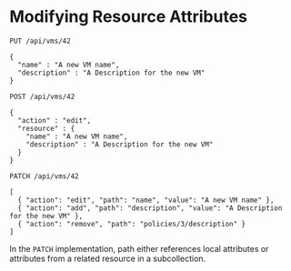 # Modifying Resource Attributes

`PUT /api/vms/42`

    {
      "name" : "A new VM name",
      "description" : "A Description for the new VM"
    }

`POST /api/vms/42`

    {
      "action" : "edit",
      "resource" : {
        "name" : "A new VM name",
        "description" : "A Description for the new VM"
      }
    }

`PATCH /api/vms/42`

    [
      { "action": "edit", "path": "name", "value": "A new VM name" },
      { "action": "add", "path": "description", "value": "A Description for the new VM" },
      { "action": "remove", "path": "policies/3/description" }
    ]

In the `PATCH` implementation, path either references local attributes
or attributes from a related resource in a subcollection.
